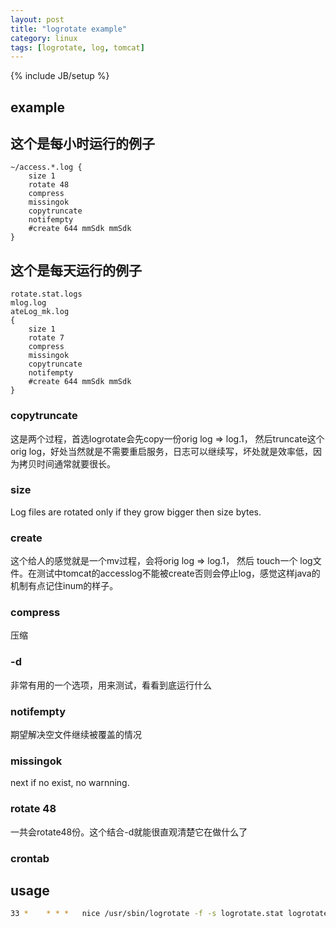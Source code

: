 ```yaml
---
layout: post
title: "logrotate example"
category: linux
tags: [logrotate, log, tomcat]
---
```

{% include JB/setup %}

## example

## 这个是每小时运行的例子

```
~/access.*.log {
    size 1
    rotate 48
    compress
    missingok
    copytruncate
    notifempty
    #create 644 mmSdk mmSdk
}
```

## 这个是每天运行的例子

```
rotate.stat.logs
mlog.log
ateLog_mk.log
{
    size 1
    rotate 7
    compress
    missingok
    copytruncate
    notifempty
    #create 644 mmSdk mmSdk
}
```

### copytruncate
这是两个过程，首选logrotate会先copy一份orig log => log.1， 然后truncate这个 orig log，好处当然就是不需要重启服务，日志可以继续写，坏处就是效率低，因为拷贝时间通常就要很长。

### size
Log files are rotated only if they grow bigger then size bytes.

### create
这个给人的感觉就是一个mv过程，会将orig log => log.1， 然后 touch一个 log文件。在测试中tomcat的accesslog不能被create否则会停止log，感觉这样java的机制有点记住inum的样子。

### compress
压缩

### -d
非常有用的一个选项，用来测试，看看到底运行什么

### notifempty
期望解决空文件继续被覆盖的情况

### missingok
next if no exist, no warnning.

### rotate 48
一共会rotate48份。这个结合-d就能很直观清楚它在做什么了

### crontab

## usage

```bash
33 *    * * *   nice /usr/sbin/logrotate -f -s logrotate.stat logrotate.stat_tomcat_7711
```
